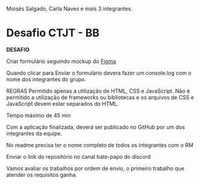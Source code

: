 Moisés Salgado, Carla Naves e mais 3 integrantes.

# Desafio CTJT - BB

**DESAFIO**

Criar formulário seguindo mockup do [Figma](https://www.figma.com/file/scLVh5Mov1SJlwMv0wQ2bW/POSTECH---FULLSTACK?type=design&node-id=0%3A1&mode=design&t=5tNVEAykHd8GeMof-1)

Quando clicar para Enviar o formulário devera fazer um console.log com o nome dos integrantes do grupo.

REGRAS
Permitido apenas a utilização de HTML, CSS e JavaScript. Não é permitido a utilização de frameworks ou bibliotecas e os arquivos de CSS e JavaScript devem estar separados do HTML.

Tempo máximo de 45 min

Com a aplicação finalizada, deverá ser publicado no GitHub por um dos integrantes da equipe.

No readme precisa ter o nome completo de todos os integrantes com o RM

Enviar o link do repositório no canal bate-papo do discord

Vamos avaliar os trabalhos por ordem de envio, o primeiro trabalho que atender os requisitos ganha. 
